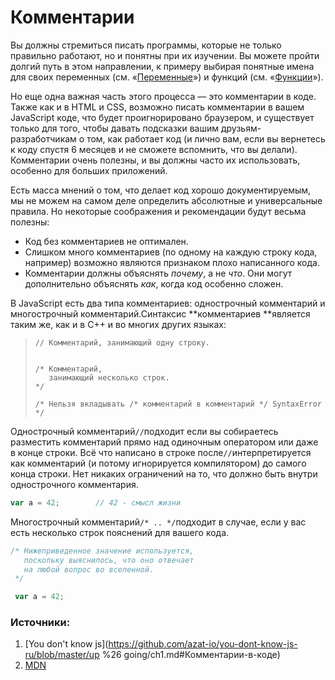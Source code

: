 # Комментарии

Вы должны стремиться писать программы, которые не только правильно работают, но и понятны при их изучении. Вы можете пройти долгий путь в этом направлении, к примеру выбирая понятные имена для своих переменных \(см. «[Переменные](/js-basics/grammar/variables.md)»\) и функций \(см. «[Функции](/js-basics/functions.md)»\).

Но еще одна важная часть этого процесса — это комментарии в коде. Также как и в HTML и CSS, возможно писать комментарии в вашем JavaScript коде, что будет проигнорировано браузером, и существует только для того, чтобы давать подсказки вашим друзьям-разработчикам о том, как работает код \(и лично вам, если вы вернетесь к коду спустя 6 месяцев и не сможете вспомнить, что вы делали\). Комментарии очень полезны, и вы должны часто их использовать, особенно для больших приложений.

Есть масса мнений о том, что делает код хорошо документируемым, мы не можем на самом деле определить абсолютные и универсальные правила. Но некоторые соображения и рекомендации будут весьма полезны:

* Код без комментариев не оптимален.
* Слишком много комментариев \(по одному на каждую строку кода, например\) возможно являются признаком плохо написанного кода.
* Комментарии должны объяснять _почему_, а не _что_. Они могут дополнительно объяснять
  _как_, когда код особенно сложен.

В JavaScript есть два типа комментариев: однострочный комментарий и многострочный комментарий.Синтаксис **комментариев **является таким же, как и в C++ и во многих других языках:

> ```
> // Комментарий, занимающий одну строку.
>
>
> /* Комментарий, 
>    занимающий несколько строк.
> */
>  
> /* Нельзя вкладывать /* комментарий в комментарий */ SyntaxError */
> ```

Однострочный комментарий`//`подходит если вы собираетесь разместить комментарий прямо над одиночным оператором или даже в конце строки. Всё что написано в строке после`//`интерпретируется как комментарий \(и потому игнорируется компилятором\) до самого конца строки. Нет никаких ограничений на то, что должно быть внутри однострочного комментария.

```js
var a = 42;        // 42 - смысл жизни
```

Многострочный комментарий`/* .. */`подходит в случае, если у вас есть несколько строк пояснений для вашего кода.

```js
/* Нижеприведенное значение используется,
   поскольку выяснилось, что оно отвечает
   на любой вопрос во вселенной.
 */

 var a = 42;
```

### Источники:

1. [You don't know js](https://github.com/azat-io/you-dont-know-js-ru/blob/master/up %26 going/ch1.md#Комментарии-в-коде)
2. [MDN](https://developer.mozilla.org/ru/docs/Web/JavaScript/Guide/Grammar_and_Types#Комментарии)



